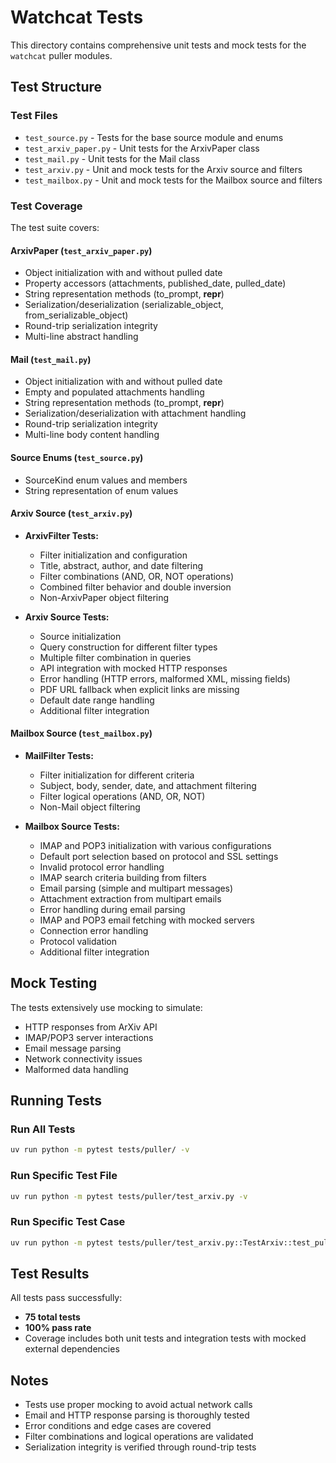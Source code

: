 # Watchcat Tests

This directory contains comprehensive unit tests and mock tests for the `watchcat` puller modules.

## Test Structure

### Test Files

- `test_source.py` - Tests for the base source module and enums
- `test_arxiv_paper.py` - Unit tests for the ArxivPaper class
- `test_mail.py` - Unit tests for the Mail class  
- `test_arxiv.py` - Unit and mock tests for the Arxiv source and filters
- `test_mailbox.py` - Unit and mock tests for the Mailbox source and filters

### Test Coverage

The test suite covers:

#### ArxivPaper (`test_arxiv_paper.py`)
- Object initialization with and without pulled date
- Property accessors (attachments, published_date, pulled_date)
- String representation methods (to_prompt, __repr__)
- Serialization/deserialization (serializable_object, from_serializable_object)
- Round-trip serialization integrity
- Multi-line abstract handling

#### Mail (`test_mail.py`)
- Object initialization with and without pulled date
- Empty and populated attachments handling
- String representation methods (to_prompt, __repr__)
- Serialization/deserialization with attachment handling
- Round-trip serialization integrity
- Multi-line body content handling

#### Source Enums (`test_source.py`)
- SourceKind enum values and members
- String representation of enum values

#### Arxiv Source (`test_arxiv.py`)
- **ArxivFilter Tests:**
  - Filter initialization and configuration
  - Title, abstract, author, and date filtering
  - Filter combinations (AND, OR, NOT operations)
  - Combined filter behavior and double inversion
  - Non-ArxivPaper object filtering
  
- **Arxiv Source Tests:**
  - Source initialization
  - Query construction for different filter types
  - Multiple filter combination in queries
  - API integration with mocked HTTP responses
  - Error handling (HTTP errors, malformed XML, missing fields)
  - PDF URL fallback when explicit links are missing
  - Default date range handling
  - Additional filter integration

#### Mailbox Source (`test_mailbox.py`)
- **MailFilter Tests:**
  - Filter initialization for different criteria
  - Subject, body, sender, date, and attachment filtering
  - Filter logical operations (AND, OR, NOT)
  - Non-Mail object filtering
  
- **Mailbox Source Tests:**
  - IMAP and POP3 initialization with various configurations
  - Default port selection based on protocol and SSL settings
  - Invalid protocol error handling
  - IMAP search criteria building from filters
  - Email parsing (simple and multipart messages)
  - Attachment extraction from multipart emails
  - Error handling during email parsing
  - IMAP and POP3 email fetching with mocked servers
  - Connection error handling
  - Protocol validation
  - Additional filter integration

## Mock Testing

The tests extensively use mocking to simulate:

- HTTP responses from ArXiv API
- IMAP/POP3 server interactions
- Email message parsing
- Network connectivity issues
- Malformed data handling

## Running Tests

### Run All Tests
```bash
uv run python -m pytest tests/puller/ -v
```

### Run Specific Test File
```bash
uv run python -m pytest tests/puller/test_arxiv.py -v
```

### Run Specific Test Case
```bash
uv run python -m pytest tests/puller/test_arxiv.py::TestArxiv::test_pull_with_filter_success -v
```

## Test Results

All tests pass successfully:
- **75 total tests**
- **100% pass rate**
- Coverage includes both unit tests and integration tests with mocked external dependencies

## Notes

- Tests use proper mocking to avoid actual network calls
- Email and HTTP response parsing is thoroughly tested
- Error conditions and edge cases are covered
- Filter combinations and logical operations are validated
- Serialization integrity is verified through round-trip tests
